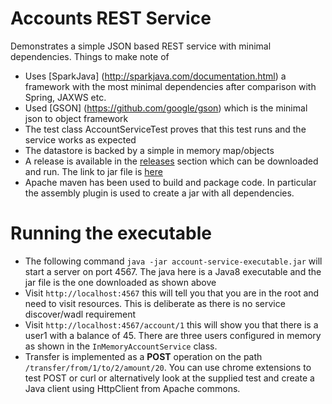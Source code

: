 # Accounts REST Service

Demonstrates a simple JSON based REST service with minimal dependencies. Things to make note of

   * Uses [SparkJava] (http://sparkjava.com/documentation.html) a framework with the most minimal dependencies after comparison with Spring, JAXWS etc.
   * Used [GSON] (https://github.com/google/gson) which is the minimal json to object framework
   * The test class AccountServiceTest proves that this test runs and the service works as expected
   * The datastore is backed by a simple in memory map/objects
   * A release is available in the [releases](https://github.com/kannanekanath/accounts-rest-sample/releases/tag/1.0) section which can be downloaded and run. The link to jar file is [here](https://github.com/kannanekanath/accounts-rest-sample/releases/download/1.0/account-service-executable.jar)
   * Apache maven has been used to build and package code. In particular the assembly plugin is used to create a jar with all dependencies.

# Running the executable

   * The following command `java -jar account-service-executable.jar` will start a server on port 4567. The java here is a Java8 executable and the jar file is the one downloaded as shown above
   * Visit `http://localhost:4567` this will tell you that you are in the root and need to visit resources. This is deliberate as there is no service discover/wadl requirement
   * Visit `http://localhost:4567/account/1` this will show you that there is a user1 with a balance of 45. There are three users configured in memory as shown in the `InMemoryAccountService` class. 
   * Transfer is implemented as a **POST** operation on the path `/transfer/from/1/to/2/amount/20`. You can use chrome extensions to test POST or curl or alternatively look at the supplied test and create a Java client using HttpClient from Apache commons.
